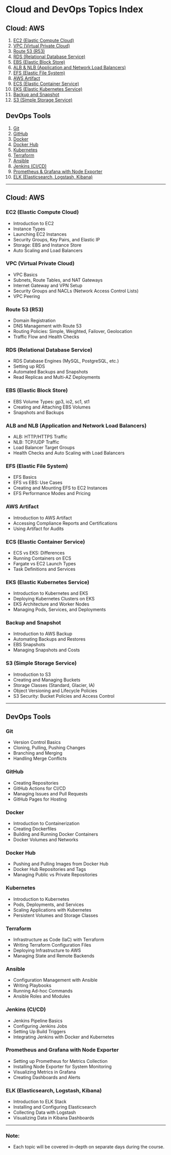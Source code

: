 # Cloud and DevOps Topics Index

## Cloud: AWS
1. [EC2 (Elastic Compute Cloud)](#ec2-elastic-compute-cloud)
2. [VPC (Virtual Private Cloud)](#vpc-virtual-private-cloud)
3. [Route 53 (R53)](#route-53-r53)
4. [RDS (Relational Database Service)](#rds-relational-database-service)
5. [EBS (Elastic Block Store)](#ebs-elastic-block-store)
6. [ALB & NLB (Application and Network Load Balancers)](#alb-and-nlb-application-and-network-load-balancers)
7. [EFS (Elastic File System)](#efs-elastic-file-system)
8. [AWS Artifact](#aws-artifact)
9. [ECS (Elastic Container Service)](#ecs-elastic-container-service)
10. [EKS (Elastic Kubernetes Service)](#eks-elastic-kubernetes-service)
11. [Backup and Snapshot](#backup-and-snapshot)
12. [S3 (Simple Storage Service)](#s3-simple-storage-service)

## DevOps Tools
1. [Git](#git)
2. [GitHub](#github)
3. [Docker](#docker)
4. [Docker Hub](#docker-hub)
5. [Kubernetes](#kubernetes)
6. [Terraform](#terraform)
7. [Ansible](#ansible)
8. [Jenkins (CI/CD)](#jenkins-cicd)
9. [Prometheus & Grafana with Node Exporter](#prometheus-and-grafana-with-node-exporter)
10. [ELK (Elasticsearch, Logstash, Kibana)](#elk-elasticsearch-logstash-kibana)

---

## Cloud: AWS

### EC2 (Elastic Compute Cloud)
- Introduction to EC2
- Instance Types
- Launching EC2 Instances
- Security Groups, Key Pairs, and Elastic IP
- Storage: EBS and Instance Store
- Auto Scaling and Load Balancers

### VPC (Virtual Private Cloud)
- VPC Basics
- Subnets, Route Tables, and NAT Gateways
- Internet Gateway and VPN Setup
- Security Groups and NACLs (Network Access Control Lists)
- VPC Peering

### Route 53 (R53)
- Domain Registration
- DNS Management with Route 53
- Routing Policies: Simple, Weighted, Failover, Geolocation
- Traffic Flow and Health Checks

### RDS (Relational Database Service)
- RDS Database Engines (MySQL, PostgreSQL, etc.)
- Setting up RDS
- Automated Backups and Snapshots
- Read Replicas and Multi-AZ Deployments

### EBS (Elastic Block Store)
- EBS Volume Types: gp3, io2, sc1, st1
- Creating and Attaching EBS Volumes
- Snapshots and Backups

### ALB and NLB (Application and Network Load Balancers)
- ALB: HTTP/HTTPS Traffic
- NLB: TCP/UDP Traffic
- Load Balancer Target Groups
- Health Checks and Auto Scaling with Load Balancers

### EFS (Elastic File System)
- EFS Basics
- EFS vs EBS: Use Cases
- Creating and Mounting EFS to EC2 Instances
- EFS Performance Modes and Pricing

### AWS Artifact
- Introduction to AWS Artifact
- Accessing Compliance Reports and Certifications
- Using Artifact for Audits

### ECS (Elastic Container Service)
- ECS vs EKS: Differences
- Running Containers on ECS
- Fargate vs EC2 Launch Types
- Task Definitions and Services

### EKS (Elastic Kubernetes Service)
- Introduction to Kubernetes and EKS
- Deploying Kubernetes Clusters on EKS
- EKS Architecture and Worker Nodes
- Managing Pods, Services, and Deployments

### Backup and Snapshot
- Introduction to AWS Backup
- Automating Backups and Restores
- EBS Snapshots
- Managing Snapshots and Costs

### S3 (Simple Storage Service)
- Introduction to S3
- Creating and Managing Buckets
- Storage Classes (Standard, Glacier, IA)
- Object Versioning and Lifecycle Policies
- S3 Security: Bucket Policies and Access Control

---

## DevOps Tools

### Git
- Version Control Basics
- Cloning, Pulling, Pushing Changes
- Branching and Merging
- Handling Merge Conflicts

### GitHub
- Creating Repositories
- GitHub Actions for CI/CD
- Managing Issues and Pull Requests
- GitHub Pages for Hosting

### Docker
- Introduction to Containerization
- Creating Dockerfiles
- Building and Running Docker Containers
- Docker Volumes and Networks

### Docker Hub
- Pushing and Pulling Images from Docker Hub
- Docker Hub Repositories and Tags
- Managing Public vs Private Repositories

### Kubernetes
- Introduction to Kubernetes
- Pods, Deployments, and Services
- Scaling Applications with Kubernetes
- Persistent Volumes and Storage Classes

### Terraform
- Infrastructure as Code (IaC) with Terraform
- Writing Terraform Configuration Files
- Deploying Infrastructure to AWS
- Managing State and Remote Backends

### Ansible
- Configuration Management with Ansible
- Writing Playbooks
- Running Ad-hoc Commands
- Ansible Roles and Modules

### Jenkins (CI/CD)
- Jenkins Pipeline Basics
- Configuring Jenkins Jobs
- Setting Up Build Triggers
- Integrating Jenkins with Docker and Kubernetes

### Prometheus and Grafana with Node Exporter
- Setting up Prometheus for Metrics Collection
- Installing Node Exporter for System Monitoring
- Visualizing Metrics in Grafana
- Creating Dashboards and Alerts

### ELK (Elasticsearch, Logstash, Kibana)
- Introduction to ELK Stack
- Installing and Configuring Elasticsearch
- Collecting Data with Logstash
- Visualizing Data in Kibana Dashboards

---

### Note:
- Each topic will be covered in-depth on separate days during the course.
